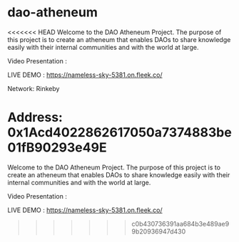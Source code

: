 # dao-atheneum
<<<<<<< HEAD
Welcome to the DAO Atheneum Project. The purpose of this project is to create an atheneum that enables DAOs to share knowledge easily with their internal communities and with the world at large.

Video Presentation :

LIVE DEMO : https://nameless-sky-5381.on.fleek.co/

Network: Rinkeby 

Address: 0x1Acd4022862617050a7374883be01fB90293e49E
=======
Welcome to the DAO Atheneum Project. The purpose of this project is to create an atheneum that enables DAOs to share knowledge easily with their internal communities 
and with the world at large. 


Video Presentation : 

LIVE DEMO : <a href="https://nameless-sky-5381.on.fleek.co/">https://nameless-sky-5381.on.fleek.co/</a>
>>>>>>> c0b430736391aa684b3e489ae99b20936947d430
